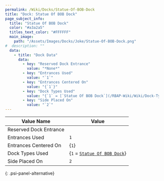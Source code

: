 ```yaml
---
permalink: /Wiki/Docks/Statue-Of-BOB-Dock
title: "Dock: Statue Of BOB Dock"
page_subject_info:
  title: "Statue Of BOB Dock"
  color: "#a3a2a5"
  titles_text_color: "#FFFFFF"
  main_image:
    path: "/Assets/Images/Docks/Joke/Statue-Of-BOB-Dock.png"
#  description: ""
  data:
    - title: "Dock Data"
      data:
        - key: "Reserved Dock Entrance"
          value: "*None*"
        - key: "Entrances Used"
          value: "`1`"
        - key: "Entrances Centered On"
          value: "{`1`}"
        - key: "Dock Types Used"
          value: "{`1` = [`Statue Of BOB Dock`](/RBAP-Wiki/Wiki/Dock-Types/Statue-Of-BOB-Dock)}"
        - key: "Side Placed On"
          value: "`2`"
---
```




| Value Name             | Value |
|-|-|
| Reserved Dock Entrance |  |
| Entrances Used         | `1` |
| Entrances Centered On  | {`1`} |
| Dock Types Used        | {`1` = [`Statue Of BOB Dock`](/RBAP-Wiki/Wiki/Dock-Types/Statue-Of-BOB-Dock)} |
| Side Placed On         | `2` |
{: .psi-panel-alternative}

<img class="dock-image" src="/RBAP-Wiki/Assets/Images/Docks/Joke/Statue-Of-BOB-Dock.png" alt="">